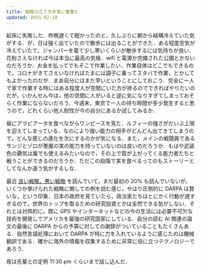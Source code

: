 ```yaml
---
title: 戦略の立て方非常に重要だ
updated: 2021-02-18
---
```


起床に失敗した．昨晩遅くて眠かったのと，久しぶりに朝から結構冷えていた気がする．が，日は強く出ていたので散歩には出ることができた．ある程度空気が冷えていたて，ジャンパーを着て少し寒いくらいが散歩するには気持ちが良い．花粉さえなければ今は本当に最高の気候．wifi と電源か完備された公園とかないのだろうか．お金を払ってでもそこで作業したい．作業自体はどこでもできるので，コロナがきてさえいなければたまには調子に乗ってスタバで作業，とかしてもよかったのだが．まあ自分にはまだ早いということにしておこう．完全に一人で家で作業する時にはある程度人が空間にいた方が捗るのでできればやりたいのだが，いかんせん今は，他の空間に人がいると逆に気になりすぎてしまっておそらく作業にならないだろう．今週末，東京で一人の待ち時間が多少発生すると思うので，どれくらい他人耐性が今の自分にあるか試してみるか．

昼にアラビアータを食べながらワンピースを見た．ルフィーの強さがだいぶ上限を迎えてしまっている．なのにより強い能力の相手がどんどん出てきてしまうので，どんな感じの進化を次にするのかが気になる．また，メインの戦闘員であるサンジとゾロが悪魔の実の能力を持っていないのは良いのだろうか．もはや武装色の覇気は誰でも使えるみたいなので，その上で質が上がってくる能力者たちと戦うことができるのだろうか．ただこの段階で実を食べるってのもストーリーとしてなんか違う気がするしな．

最近 [良い戦略，悪い戦略](https://www.amazon.co.jp/dp/4532318092) を読んでいて，まだ最初の 20% も読んでいないが，いくつか挙げられた戦略に関しての例を読む感じ，やはり圧倒的に DARPA は賢いな，という印象．日本の政府を見ていたら，政治家たちはとにかく行動が遅すぎるので，世界のトップを取るための研究投資とかは全然できる気がしない．それとは対照的に，既に GPS やインターネットなどの今の生活には必要不可欠な技術を開発してアメリカを最強の研究国家にしている．自分の読む AI 関連の論文の最後に DARPA からの予算に対しての謝辞がついていることもたくさんある．自然言語処理において DARPA が特に力を入れているように感じたのは機械翻訳である．確かに海外の情報を収集するために非常に役に立つテクノロジーであろう．

夜は先輩との定例 11:30 pm くらいまで話し込んだ．
